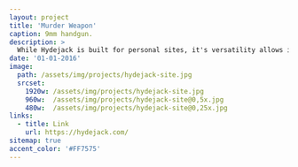 ```yaml
---
layout: project
title: 'Murder Weapon'
caption: 9mm handgun.
description: >
  While Hydejack is built for personal sites, it's versatility allows it to be used a product page as well.
date: '01-01-2016'
image: 
  path: /assets/img/projects/hydejack-site.jpg
  srcset: 
    1920w: /assets/img/projects/hydejack-site.jpg
    960w:  /assets/img/projects/hydejack-site@0,5x.jpg
    480w:  /assets/img/projects/hydejack-site@0,25x.jpg
links:
  - title: Link
    url: https://hydejack.com/
sitemap: true
accent_color: '#FF7575'
---
```

